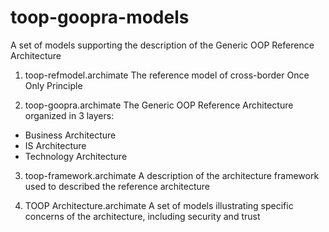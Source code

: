# toop-goopra-models
A set of models supporting the description of the Generic OOP Reference Architecture

1. toop-refmodel.archimate
The reference model of cross-border Once Only Principle

2. toop-goopra.archimate
The Generic OOP Reference Architecture organized in 3 layers: 
- Business Architecture
- IS Architecture
- Technology Architecture

3. toop-framework.archimate
A description of the architecture framework used to described the reference architecture

4. TOOP Architecture.archimate
A set of models illustrating specific concerns of the architecture, including security and trust
